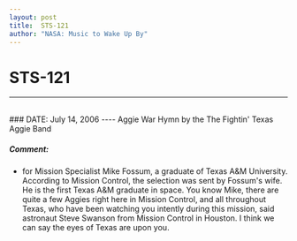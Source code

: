 ```yaml
---
layout: post
title:  STS-121
author: "NASA: Music to Wake Up By"
---
```


# STS-121
----
<br/>
### DATE: July 14, 2006
----
Aggie War Hymn by the The Fightin' Texas Aggie Band

##### Comment:
* for Mission Specialist Mike Fossum, a graduate of Texas A&M University. According to Mission Control, the selection was sent by Fossum's wife. He is the first Texas A&M graduate in space. You know Mike, there are quite a few Aggies right here in Mission Control, and all throughout Texas, who have been watching you intently during this mission, said astronaut Steve Swanson from Mission Control in Houston. I think we can say the eyes of Texas are upon you.
